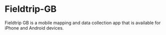 Fieldtrip-GB
============

Fieldtrip GB is a mobile mapping and data collection app that is available for iPhone and Android devices. 

